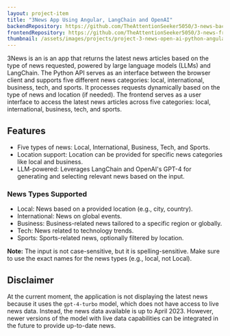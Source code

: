 ```yaml
---
layout: project-item
title: "3News App Using Angular, LangChain and OpenAI"
backendRepository: https://github.com/TheAttentionSeeker5050/3-news-backend-fastAPI-LangChain-LLM
frontendRepository: https://github.com/TheAttentionSeeker5050/3-news-frontend-Angular
thumbnail: /assets/images/projects/project-3-news-open-ai-python-angular.png
---
```


<p id="heading-p">
    3News is an is an app that returns the latest news articles based on the type of news requested, powered by large language models (LLMs) and LangChain. The Python API serves as an interface between the browser client and supports five different news categories: local, international, business, tech, and sports. It processes requests dynamically based on the type of news and location (if needed). The frontend serves as a user interface to access the latest news articles across five categories: local, international, business, tech, and sports.
</p>

## Features
- Five types of news: Local, International, Business, Tech, and Sports.
- Location support: Location can be provided for specific news categories like local and business.
- LLM-powered: Leverages LangChain and OpenAI's GPT-4 for generating and selecting relevant news based on the input.

### News Types Supported
- Local: News based on a provided location (e.g., city, country).
- International: News on global events.
- Business: Business-related news tailored to a specific region or globally.
- Tech: News related to technology trends.
- Sports: Sports-related news, optionally filtered by location.

**Note:** The input is not case-sensitive, but it is spelling-sensitive. Make sure to use the exact names for the news types (e.g., local, not Local).

## Disclaimer
At the current moment, the application is not displaying the latest news because it uses the `gpt-4-turbo` model, which does not have access to live news data. Instead, the news data available is up to April 2023. However, newer versions of the model with live data capabilities can be integrated in the future to provide up-to-date news.